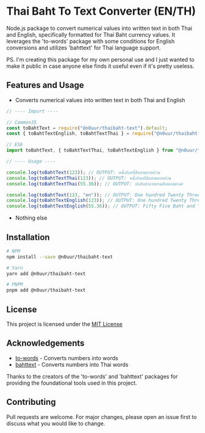 # Thai Baht To Text Converter (EN/TH)

Node.js package to convert numerical values into written text in both Thai and English, specifically formatted for Thai Baht currency values. It leverages the 'to-words' package with some conditions for English conversions and utilizes 'bahttext' for Thai language support.

PS. I'm creating this package for my own personal use and I just wanted to make it public in case anyone else finds it useful even if it's pretty useless.

## Features and Usage

- Converts numerical values into written text in both Thai and English

```ts
// ---- Import ----

// CommonJS
const toBahtText = require("@n0uur/thaibaht-text").default;
const { toBahtTextEnglish, toBahtTextThai } = require("@n0uur/thaibaht-text");

// ES6
import toBahtText, { toBahtTextThai, toBahtTextEnglish } from "@n0uur/thaibaht-text";

// ---- Usage ----

console.log(toBahtText(123)); // OUTPUT: หนึ่งร้อยยี่สิบสามบาทถ้วน
console.log(toBahtTextThai(123)); // OUTPUT: หนึ่งร้อยยี่สิบสามบาทถ้วน
console.log(toBahtTextThai(55.36)); // OUTPUT: ห้าสิบห้าบาทสามสิบหกสตางค์

console.log(toBahtText(123, "en")); // OUTPUT: One hundred Twenty Three Baht Only
console.log(toBahtTextEnglish(123)); // OUTPUT: One hundred Twenty Three Baht Only
console.log(toBahtTextEnglish(55.36)); // OUTPUT: Fifty Five Baht and Thirty Six Satang
```

- Nothing else

## Installation

```bash
# NPM
npm install --save @n0uur/thaibaht-text

# Yarn
yarn add @n0uur/thaibaht-text

# PNPM
pnpm add @n0uur/thaibaht-text
```

## License

This project is licensed under the [MIT License](LICENSE)

## Acknowledgements

- [to-words](https://www.npmjs.com/package/to-words) - Converts numbers into words
- [bahttext](https://www.npmjs.com/package/bahttext) - Converts numbers into Thai words

Thanks to the creators of the 'to-words' and 'bahttext' packages for providing the foundational tools used in this project.

## Contributing

Pull requests are welcome. For major changes, please open an issue first to discuss what you would like to change.
